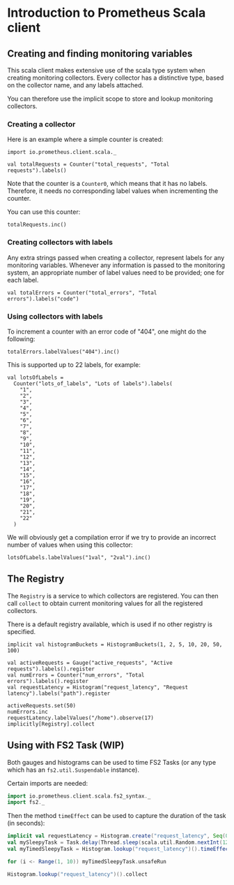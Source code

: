 # Introduction to Prometheus Scala client

## Creating and finding monitoring variables

This scala client makes extensive use of the scala type system when
creating monitoring collectors. Every collector has a distinctive
type, based on the collector name, and any labels attached.

You can therefore use the implicit scope to store and lookup
monitoring collectors.

### Creating a collector

Here is an example where a simple counter is created:

```tut
import io.prometheus.client.scala._

val totalRequests = Counter("total_requests", "Total requests").labels()
```

Note that the counter is a `Counter0`, which means that it
has no labels. Therefore, it needs no corresponding label values
when incrementing the counter.

You can use this counter:

```tut
totalRequests.inc()
```

### Creating collectors with labels

Any extra strings passed when creating a collector, represent
labels for any monitoring variables. Whenever any information is
passed to the monitoring system, an appropriate number of label
values need to be provided; one for each label.

```tut
val totalErrors = Counter("total_errors", "Total errors").labels("code")
```

### Using collectors with labels

To increment a counter with an error code of "404", one might
do the following:

```tut
totalErrors.labelValues("404").inc()
```

This is supported up to 22 labels, for example:

```tut
val lotsOfLabels =
  Counter("lots_of_labels", "Lots of labels").labels(
    "1",
    "2",
    "3",
    "4",
    "5",
    "6",
    "7",
    "8",
    "9",
    "10",
    "11",
    "12",
    "13",
    "14",
    "15",
    "16",
    "17",
    "18",
    "19",
    "20",
    "21",
    "22"
  )
```

We will obviously get a compilation error if we try to provide an incorrect
number of values when using this collector:

```tut:fail
lotsOfLabels.labelValues("1val", "2val").inc()
```

## The Registry

The `Registry` is a service to which collectors are registered. You can
then call `collect` to obtain current monitoring values for all the
registered collectors.

There is a default registry available, which is used if no other registry
is specified.

```tut
implicit val histogramBuckets = HistogramBuckets(1, 2, 5, 10, 20, 50, 100)

val activeRequests = Gauge("active_requests", "Active requests").labels().register
val numErrors = Counter("num_errors", "Total errors").labels().register
val requestLatency = Histogram("request_latency", "Request latency").labels("path").register

activeRequests.set(50)
numErrors.inc
requestLatency.labelValues("/home").observe(17)
implicitly[Registry].collect
```

## Using with FS2 Task (WIP)

Both gauges and histograms can be used to time FS2 Tasks (or any type which has an `fs2.util.Suspendable` instance).

Certain imports are needed:

```scala
import io.prometheus.client.scala.fs2_syntax._
import fs2._
```

Then the method `timeEffect` can be used to capture the duration of the task (in seconds):

```scala
implicit val requestLatency = Histogram.create("request_latency", Seq(0.02, 0.05, 0.1, 0.2, 0.5, 1.0))()
val mySleepyTask = Task.delay(Thread.sleep(scala.util.Random.nextInt(1200)))
val myTimedSleepyTask = Histogram.lookup("request_latency")().timeEffect(mySleepyTask)

for (i <- Range(1, 10)) myTimedSleepyTask.unsafeRun

Histogram.lookup("request_latency")().collect
```
